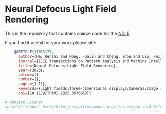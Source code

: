 # Neural Defocus Light Field Rendering

This is the repository that contains source code for the <a href="https://cubhe.github.io/NDLF/" target="_blank" rel="noopener noreferrer">NDLF</a>.

If you find it useful for your work please cite:

```bibtex
    @ARTICLE{11023177,
      author={He, Renzhi and Hong, Hualin and Cheng, Zhou and Liu, Fei},
      journal={IEEE Transactions on Pattern Analysis and Machine Intelligence}, 
      title={Neural Defocus Light Field Rendering}, 
      year={2025},
      volume={},
      number={},
      pages={1-12},
      keywords={Light fields;Three-dimensional displays;Cameras;Image resolution;Kernel;Rendering (computer graphics);Optical imaging;Accuracy;Computational modeling;Training;Computational Imaging;Point Spread Function;Light Field;Defocus Light Field},
      doi={10.1109/TPAMI.2025.3576638}}

# Website License
<a rel="license" href="http://creativecommons.org/licenses/by-sa/4.0/"><img alt="Creative Commons License" style="border-width:0" src="https://i.creativecommons.org/l/by-sa/4.0/88x31.png" /></a><br />This work is licensed under a <a rel="license" href="http://creativecommons.org/licenses/by-sa/4.0/">Creative Commons Attribution-ShareAlike 4.0 International License</a>.
